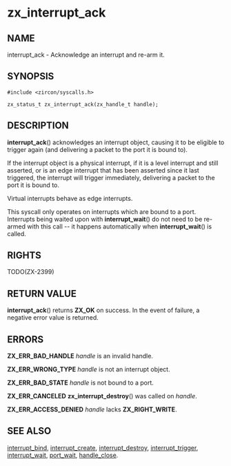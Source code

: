 # zx_interrupt_ack

## NAME

interrupt_ack - Acknowledge an interrupt and re-arm it.

## SYNOPSIS

```
#include <zircon/syscalls.h>

zx_status_t zx_interrupt_ack(zx_handle_t handle);

```

## DESCRIPTION

**interrupt_ack**() acknowledges an interrupt object, causing it to be eligible
to trigger again (and delivering a packet to the port it is bound to).

If the interrupt object is a physical interrupt, if it is a level interrupt and
still asserted, or is an edge interrupt that has been asserted since it last
triggered, the interrupt will trigger immediately, delivering a packet to the
port it is bound to.

Virtual interrupts behave as edge interrupts.

This syscall only operates on interrupts which are bound to a port.  Interrupts
being waited upon with **interrupt_wait**() do not need to be re-armed with this
call -- it happens automatically when **interrupt_wait**() is called.

## RIGHTS

TODO(ZX-2399)

## RETURN VALUE

**interrupt_ack**() returns **ZX_OK** on success. In the event
of failure, a negative error value is returned.

## ERRORS

**ZX_ERR_BAD_HANDLE** *handle* is an invalid handle.

**ZX_ERR_WRONG_TYPE** *handle* is not an interrupt object.

**ZX_ERR_BAD_STATE** *handle* is not bound to a port.

**ZX_ERR_CANCELED**  **zx_interrupt_destroy**() was called on *handle*.

**ZX_ERR_ACCESS_DENIED** *handle* lacks **ZX_RIGHT_WRITE**.

## SEE ALSO

[interrupt_bind](interrupt_bind.md),
[interrupt_create](interrupt_create.md),
[interrupt_destroy](interrupt_destroy.md),
[interrupt_trigger](interrupt_trigger.md),
[interrupt_wait](interrupt_wait.md),
[port_wait](port_wait.md),
[handle_close](handle_close.md).
